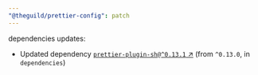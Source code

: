```yaml
---
"@theguild/prettier-config": patch
---
```

dependencies updates:
  - Updated dependency [`prettier-plugin-sh@^0.13.1` ↗︎](https://www.npmjs.com/package/prettier-plugin-sh/v/0.13.1) (from `^0.13.0`, in `dependencies`)
